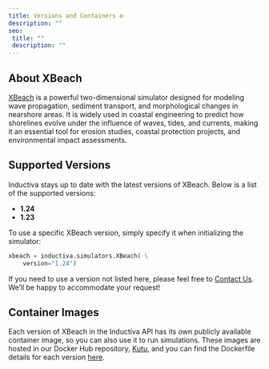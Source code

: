 ```yaml
---
title: Versions and Containers ⚙️
description: ""
seo:
 title: ""
 description: ""
---
```




## About XBeach
[XBeach](https://oss.deltares.nl/web/xbeach/) is a powerful two-dimensional simulator designed for modeling wave propagation, sediment transport, and morphological changes in nearshore areas. It is widely used in coastal engineering to predict how shorelines evolve under the influence of waves, tides, and currents, making it an essential tool for erosion studies, coastal protection projects, and environmental impact assessments.

## Supported Versions
Inductiva stays up to date with the latest versions of XBeach. Below is a list of the supported versions:

- **1.24** 
- **1.23** 

To use a specific XBeach version, simply specify it when initializing the simulator:

```python
xbeach = inductiva.simulators.XBeach( \
    version="1.24")
```

If you need to use a version not listed here, please feel free to [Contact Us](mailto:support@inductiva.ai).
We’ll be happy to accommodate your request!

## Container Images
Each version of XBeach in the Inductiva API has its own publicly available container image, 
so you can also use it to run simulations. These images are hosted in our Docker Hub repository, 
[Kutu](https://hub.docker.com/r/inductiva/kutu/tags?name=xbeach), and you can find the 
Dockerfile details for each version [here](https://github.com/inductiva/kutu/tree/main/simulators/xbeach).
